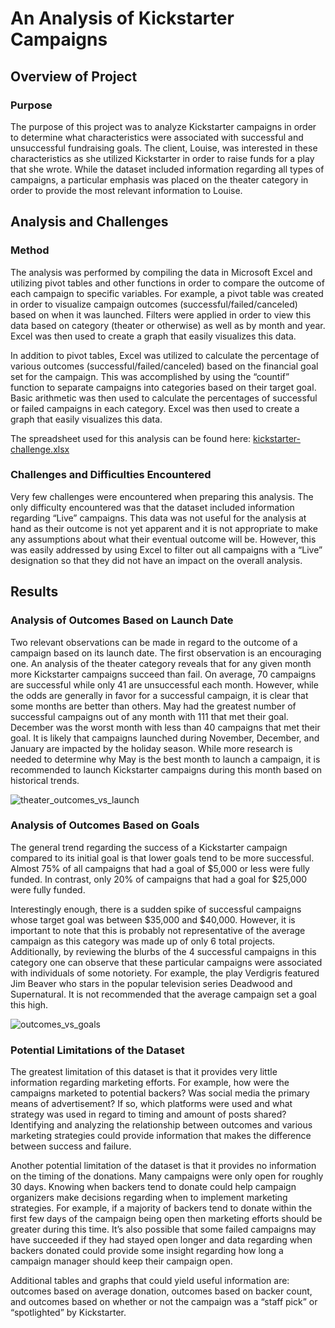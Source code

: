 # An Analysis of Kickstarter Campaigns
## Overview of Project
### Purpose
The purpose of this project was to analyze Kickstarter campaigns in order to determine what characteristics were associated with successful and unsuccessful fundraising goals. The client, Louise, was interested in these characteristics as she utilized Kickstarter in order to raise funds for a play that she wrote. While the dataset included information regarding all types of campaigns, a particular emphasis was placed on the theater category in order to provide the most relevant information to Louise.
## Analysis and Challenges
### Method
The analysis was performed by compiling the data in Microsoft Excel and utilizing pivot tables and other functions in order to compare the outcome of each campaign to specific variables. For example, a pivot table was created in order to visualize campaign outcomes (successful/failed/canceled) based on when it was launched. Filters were applied in order to view this data based on category (theater or otherwise) as well as by month and year. Excel was then used to create a graph that easily visualizes this data. 

In addition to pivot tables, Excel was utilized to calculate the percentage of various outcomes (successful/failed/canceled) based on the financial goal set for the campaign. This was accomplished by using the “countif” function to separate campaigns into categories based on their target goal. Basic arithmetic was then used to calculate the percentages of successful or failed campaigns in each category. Excel was then used to create a graph that easily visualizes this data. 

The spreadsheet used for this analysis can be found here: [kickstarter-challenge.xlsx](https://github.com/tylerah/kickstarter-analysis/files/8684335/kickstarter-challenge.xlsx)

### Challenges and Difficulties Encountered
Very few challenges were encountered when preparing this analysis. The only difficulty encountered was that the dataset included information regarding “Live” campaigns. This data was not useful for the analysis at hand as their outcome is not yet apparent and it is not appropriate to make any assumptions about what their eventual outcome will be. However, this was easily addressed by using Excel to filter out all campaigns with a “Live” designation so that they did not have an impact on the overall analysis.
## Results
### Analysis of Outcomes Based on Launch Date
Two relevant observations can be made in regard to the outcome of a campaign based on its launch date. The first observation is an encouraging one. An analysis of the theater category reveals that for any given month more Kickstarter campaigns succeed than fail. On average, 70 campaigns are successful while only 41 are unsuccessful each month. However, while the odds are generally in favor for a successful campaign, it is clear that some months are better than others. May had the greatest number of successful campaigns out of any month with 111 that met their goal. December was the worst month with less than 40 campaigns that met their goal. It is likely that campaigns launched during November, December, and January are impacted by the holiday season. While more research is needed to determine why May is the best month to launch a campaign, it is recommended to launch Kickstarter campaigns during this month based on historical trends.

![theater_outcomes_vs_launch](https://user-images.githubusercontent.com/104606662/168218454-20aa6ed8-82d5-495d-8fc4-2ecf14cb686f.png)

### Analysis of Outcomes Based on Goals
The general trend regarding the success of a Kickstarter campaign compared to its initial goal is that lower goals tend to be more successful. Almost 75% of all campaigns that had a goal of $5,000 or less were fully funded. In contrast, only 20% of campaigns that had a goal for $25,000 were fully funded. 

Interestingly enough, there is a sudden spike of successful campaigns whose target goal was between $35,000 and $40,000. However, it is important to note that this is probably not representative of the average campaign as this category was made up of only 6 total projects. Additionally, by reviewing the blurbs of the 4 successful campaigns in this category one can observe that these particular campaigns were associated with individuals of some notoriety. For example, the play Verdigris featured Jim Beaver who stars in the popular television series Deadwood and Supernatural. It is not recommended that the average campaign set a goal this high.

![outcomes_vs_goals](https://user-images.githubusercontent.com/104606662/168218492-ab5e46a6-21ad-4a91-a2d6-52b4feddc56b.png)

### Potential Limitations of the Dataset
The greatest limitation of this dataset is that it provides very little information regarding marketing efforts. For example, how were the campaigns marketed to potential backers?  Was social media the primary means of advertisement? If so, which platforms were used and what strategy was used in regard to timing and amount of posts shared? Identifying and analyzing the relationship between outcomes and various marketing strategies could provide information that makes the difference between success and failure.  

Another potential limitation of the dataset is that it provides no information on the timing of the donations. Many campaigns were only open for roughly 30 days. Knowing when backers tend to donate could help campaign organizers make decisions regarding when to implement marketing strategies. For example, if a majority of backers tend to donate within the first few days of the campaign being open then marketing efforts should be greater during this time. It’s also possible that some failed campaigns may have succeeded if they had stayed open longer and data regarding when backers donated could provide some insight regarding how long a campaign manager should keep their campaign open.

Additional tables and graphs that could yield useful information are: outcomes based on average donation, outcomes based on backer count, and outcomes based on whether or not the campaign was a “staff pick” or “spotlighted” by Kickstarter. 
